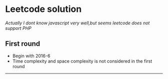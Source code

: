 # Leetcode solution
_Actually I dont know javascript very well,but seems leetcode does not support PHP_  
## First round
* Begin with 2016-6
* Time complexity and space complexity is not considered in the first round

***




